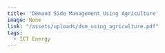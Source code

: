 ```yaml
---
title: 'Demand Side Management Using Agriculture'
image: None
link: "/assets/uploads/dsm_using_agriculture.pdf"
tags:
  - ICT Energy
---
```

